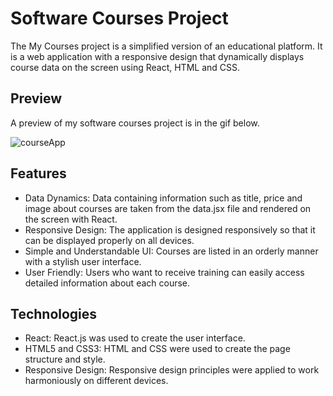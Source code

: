 # Software Courses Project
The My Courses project is a simplified version of an educational platform. It is a web application with a responsive design that dynamically displays course data on the screen using React, HTML and CSS.
## Preview
A preview of my software courses project is in the gif below.

![courseApp](https://github.com/user-attachments/assets/b7372aef-4dbf-462a-9b94-4b28e14aecf3)

## Features
* Data Dynamics: Data containing information such as title, price and image about courses are taken from the data.jsx file and rendered on the screen with React.
* Responsive Design: The application is designed responsively so that it can be displayed properly on all devices.
* Simple and Understandable UI: Courses are listed in an orderly manner with a stylish user interface.
* User Friendly: Users who want to receive training can easily access detailed information about each course.
## Technologies
* React: React.js was used to create the user interface.
* HTML5 and CSS3: HTML and CSS were used to create the page structure and style.
* Responsive Design: Responsive design principles were applied to work harmoniously on different devices.
